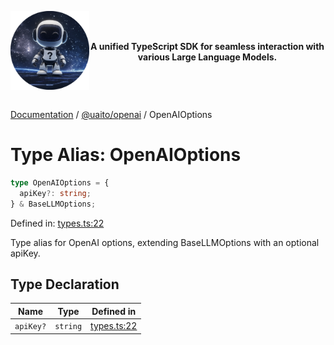 <div style="display:flex; align-items:center;">
<p align="center">
  <img src="../UAITO.png" alt="UAITO Logo" width="200"/>
</p>

<p align="center">
  <strong>A unified TypeScript SDK for seamless interaction with various Large Language Models.</strong>
</p>
</div>

[Documentation](README.md) / [@uaito/openai](@uaito.openai.md) / OpenAIOptions

# Type Alias: OpenAIOptions

```ts
type OpenAIOptions = {
  apiKey?: string;
} & BaseLLMOptions;
```

Defined in: [types.ts:22](https://github.com/elribonazo/uaito/blob/d8262c821d12f33c37a2c9be05a267c0d95eb7a1/packages/openai/src/types.ts#L22)

Type alias for OpenAI options, extending BaseLLMOptions with an optional apiKey.

## Type Declaration

| Name | Type | Defined in |
| ------ | ------ | ------ |
| `apiKey?` | `string` | [types.ts:22](https://github.com/elribonazo/uaito/blob/d8262c821d12f33c37a2c9be05a267c0d95eb7a1/packages/openai/src/types.ts#L22) |
